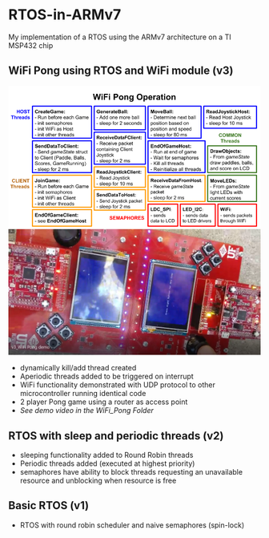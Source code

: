 # RTOS-in-ARMv7
My implementation of a RTOS using the ARMv7 architecture on a TI MSP432 chip

## WiFi Pong using RTOS and WiFi module (v3)
![Operation](WiFiPongOperation.png)
![DemoPicture](WifiPongScreenShot.PNG)
- dynamically kill/add thread created
- Aperiodic threads added to be triggered on interrupt
- WiFi functionality demonstrated with UDP protocol to other microcontroller running identical code
- 2 player Pong game using a router as access point
- *See demo video in the WiFi_Pong Folder*

## RTOS with sleep and periodic threads (v2)
- sleeping functionality added to Round Robin threads
- Periodic threads added (executed at highest priority)
- semaphores have ability to block threads requesting an unavailable resource and unblocking when resource is free

## Basic RTOS (v1)
- RTOS with round robin scheduler and naive semaphores (spin-lock)
